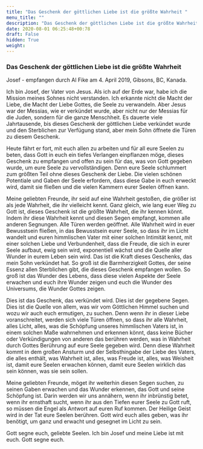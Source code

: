```yaml
---
title: "Das Geschenk der göttlichen Liebe ist die größte Wahrheit "
menu_title: ""
description: "Das Geschenk der göttlichen Liebe ist die größte Wahrheit "
date: 2020-08-01 06:25:48+00:78
draft: False
hidden: True
weight:
---
```

### Das Geschenk der göttlichen Liebe ist die größte Wahrheit

Josef - empfangen durch Al Fike am 4. April 2019, Gibsons, BC, Kanada.

Ich bin Josef, der Vater von Jesus. Als ich auf der Erde war, habe ich die Mission meines Sohnes nicht verstanden. Ich erkannte nicht die Macht der Liebe, die Macht der Liebe Gottes, die Seele zu verwandeln. Aber Jesus war der Messias, wie er verkündet wurde, aber nicht nur der Messias für die Juden, sondern für die ganze Menschheit. Es dauerte viele Jahrtausende, bis dieses Geschenk der göttlichen Liebe verkündet wurde und den Sterblichen zur Verfügung stand, aber mein Sohn öffnete die Türen zu diesem Geschenk.

Heute fährt er fort, mit euch allen zu arbeiten und für all eure Seelen zu beten, dass Gott in euch ein tiefes Verlangen einpflanzen möge, dieses Geschenk zu empfangen und offen zu sein für das, was von Gott gegeben wurde, um eure Seele zu vervollständigen. Denn eure Seele schlummert zum größten Teil ohne dieses Geschenk der Liebe. Die vielen schönen Potentiale und Gaben der Seele erfordern, dass diese Gabe in euch erweckt wird, damit sie fließen und die vielen Kammern eurer Seelen öffnen kann.

Meine geliebten Freunde, ihr seid auf eine Wahrheit gestoßen, die größer ist als jede Wahrheit, die ihr vielleicht kennt. Ganz gleich, wie lang euer Weg zu Gott ist, dieses Geschenk ist die größte Wahrheit, die ihr kennen könnt. Indem ihr diese Wahrheit kennt und diesen Segen empfangt, kommen alle anderen Segnungen. Alle Türen werden geöffnet. Alle Wahrheit wird in euer Bewusstsein fließen, in das Bewusstsein eurer Seele, so dass ihr im Licht wandelt und euren himmlischen Vater mit einer solchen Intimität kennt, mit einer solchen Liebe und Verbundenheit, dass die Freude, die sich in eurer Seele aufbaut, ewig sein wird, exponentiell wächst und die Quelle aller Wunder in eurem Leben sein wird. Das ist die Kraft dieses Geschenks, das mein Sohn verkündet hat. So groß ist die Barmherzigkeit Gottes, der seine Essenz allen Sterblichen gibt, die dieses Geschenk empfangen wollen. So groß ist das Wunder des Lebens, dass diese vielen Aspekte der Seele erwachen und euch ihre Wunder zeigen und euch die Wunder des Universums, die Wunder Gottes zeigen.

Dies ist das Geschenk, das verkündet wird. Dies ist der gegebene Segen. Dies ist die Quelle von allem, was wir vom Göttlichen Himmel suchen und wozu wir auch euch ermutigen, zu suchen. Denn wenn ihr in dieser Liebe voranschreitet, werden sich viele Türen öffnen, so dass ihr alle Wahrheit, alles Licht, alles, was die Schöpfung unseres himmlischen Vaters ist, in einem solchen Maße wahrnehmen und erkennen könnt, dass keine Bücher oder Verkündigungen von anderen das berühren werden, was in Wahrheit durch Gottes Berührung auf eure Seele gegeben wird. Denn diese Wahrheit kommt in dem großen Ansturm und der Selbsthingabe der Liebe des Vaters, die alles enthält, was Wahrheit ist, alles, was Freude ist, alles, was Weisheit ist, damit eure Seelen erwachen können, damit eure Seelen wirklich das sein können, was sie sein sollen.

Meine geliebten Freunde, möget ihr weiterhin diesen Segen suchen, zu seinen Gaben erwachen und das Wunder erkennen, das Gott und seine Schöpfung ist. Darin werden wir uns annähern, wenn ihr inbrünstig betet, wenn ihr ernsthaft sucht, wenn ihr aus den Tiefen eurer Seele zu Gott ruft, so müssen die Engel als Antwort auf euren Ruf kommen. Der Heilige Geist wird in der Tat eure Seelen berühren. Gott wird euch alles geben, was ihr benötigt, um ganz und erwacht und gesegnet im Licht zu sein.

Gott segne euch, geliebte Seelen. Ich bin Josef und meine Liebe ist mit euch. Gott segne euch.
